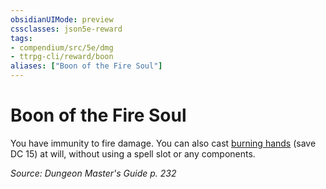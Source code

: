```yaml
---
obsidianUIMode: preview
cssclasses: json5e-reward
tags:
- compendium/src/5e/dmg
- ttrpg-cli/reward/boon
aliases: ["Boon of the Fire Soul"]
---
```

# Boon of the Fire Soul

You have immunity to fire damage. You can also cast [burning hands](/3-Mechanics/CLI/spells/burning-hands.md) (save DC 15) at will, without using a spell slot or any components. 

*Source: Dungeon Master's Guide p. 232*